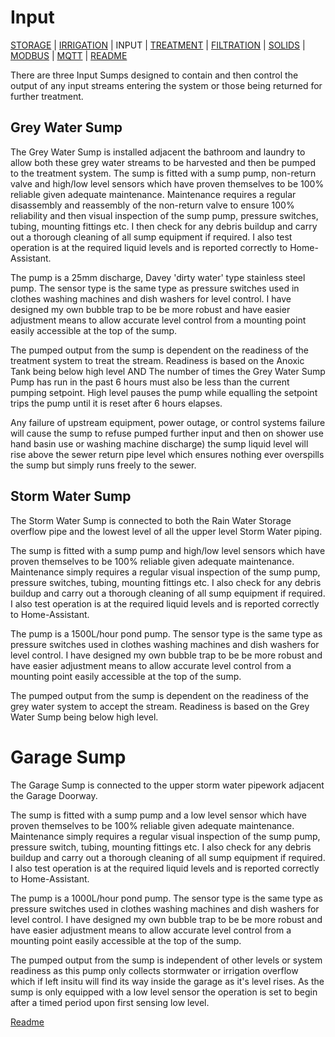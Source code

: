 # Input

 [STORAGE](https://github.com/wellsy57/Home-Assistant-Project/blob/master/files/STORAGE.md) |
[IRRIGATION](https://github.com/wellsy57/Home-Assistant-Project/blob/master/files/IRRIGATION.md) | INPUT | 
[TREATMENT](https://github.com/wellsy57/Home-Assistant-Project/blob/master/files/TREATMENT.md) | [FILTRATION](https://github.com/wellsy57/Home-Assistant-Project/blob/master/files/FILTRATION.md) | 
[SOLIDS](https://github.com/wellsy57/Home-Assistant-Project/blob/master/files/SOLIDS.md) | 
[MODBUS](https://github.com/wellsy57/Home-Assistant-Project/blob/master/filyes/MODBUS.md) | [MQTT](https://github.com/wellsy57/Home-Assistant-Project/blob/master/files/MQTT.md) | [README](https://github.com/wellsy57/Home-Assistant-Project/blob/master/README.md)

There are three Input Sumps designed to contain and then control the output of any input streams entering the system or those being returned for further treatment.

## Grey Water Sump

The Grey Water Sump is installed adjacent the bathroom and laundry to allow both these grey water streams to be harvested and then be pumped to the treatment system. The sump is fitted with a sump pump, non-return valve and high/low level sensors which have proven themselves to be 100% reliable given adequate maintenance. Maintenance requires a regular disassembly and reassembly of the non-return valve to ensure 100% reliability and then visual inspection of the sump pump, pressure switches, tubing, mounting fittings etc. I then check for any debris buildup and carry out a thorough cleaning of all sump equipment if required. I also test operation is at the required liquid levels and is reported correctly to Home-Assistant.

The pump is a 25mm discharge, Davey 'dirty water' type stainless steel pump. The sensor type is the same type as pressure switches used in clothes washing machines and dish washers for level control. I have designed my own bubble trap to be be more robust and have easier adjustment means to allow accurate level control from a mounting point easily accessible at the top of the sump. 

The pumped output from the sump is dependent on the readiness of the treatment system to treat the stream. Readiness is based on the Anoxic Tank being below high level AND The number of times the Grey Water Sump Pump has run in the past 6 hours must also be less than the current pumping setpoint. High level pauses the pump while equalling the setpoint trips the pump until it is reset after 6 hours elapses.

Any failure of upstream equipment, power outage, or control systems failure will cause the sump to refuse pumped further input and then on shower use hand basin use or washing machine discharge) the sump liquid level will rise above the sewer return pipe level which ensures nothing ever overspills the sump but simply runs freely to the sewer.

## Storm Water Sump

The Storm Water Sump is connected to both the Rain Water Storage overflow pipe and the lowest level of all the upper level Storm Water piping.

The sump is fitted with a sump pump and high/low level sensors which have proven themselves to be 100% reliable given adequate maintenance. Maintenance simply requires a regular visual inspection of the sump pump, pressure switches, tubing, mounting fittings etc. I also check for any debris buildup and carry out a thorough cleaning of all sump equipment if required. I also test operation is at the required liquid levels and is reported correctly to Home-Assistant.

The pump is a 1500L/hour pond pump. The sensor type is the same type as pressure switches used in clothes washing machines and dish washers for level control. I have designed my own bubble trap to be be more robust and have easier adjustment means to allow accurate level control from a mounting point easily accessible at the top of the sump.

The pumped output from the sump is dependent on the readiness of the grey water system to accept the stream. Readiness is based on the Grey Water Sump being below high level.

# Garage Sump

The Garage Sump is connected to the upper storm water pipework adjacent the Garage Doorway.

The sump is fitted with a sump pump and a low level sensor which have proven themselves to be 100% reliable given adequate maintenance. Maintenance simply requires a regular visual inspection of the sump pump, pressure switch, tubing, mounting fittings etc. I also check for any debris buildup and carry out a thorough cleaning of all sump equipment if required. I also test operation is at the required liquid levels and is reported correctly to Home-Assistant.

The pump is a 1000L/hour pond pump. The sensor type is the same type as pressure switches used in clothes washing machines and dish washers for level control. I have designed my own bubble trap to be be more robust and have easier adjustment means to allow accurate level control from a mounting point easily accessible at the top of the sump.

The pumped output from the sump is independent of other levels or system readiness as this pump only collects stormwater or irrigation overflow which if left insitu will find its way inside the garage as it's level rises. As the sump is only equipped with a low level sensor the operation is set to begin after a timed period upon first sensing low level.


[Readme](https://github.com/wellsy57/Home-Assistant-Project/blob/master/README.md)
